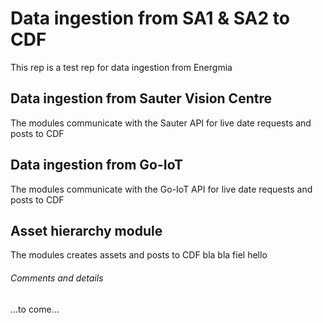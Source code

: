# Data ingestion from SA1 & SA2 to CDF
This rep is a test rep for data ingestion from Energmia
## Data ingestion from Sauter Vision Centre
The modules communicate with the Sauter API for live date requests and posts to CDF
## Data ingestion from Go-IoT
The modules communicate with the Go-IoT API for live date requests and posts to CDF
## Asset hierarchy module
The modules creates assets and posts to CDF
bla bla fiel
hello

###### Comments and details
...to come...